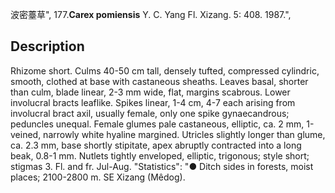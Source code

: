 波密薹草",
177.**Carex pomiensis** Y. C. Yang Fl. Xizang. 5: 408. 1987.",

## Description
Rhizome short. Culms 40-50 cm tall, densely tufted, compressed cylindric, smooth, clothed at base with castaneous sheaths. Leaves basal, shorter than culm, blade linear, 2-3 mm wide, flat, margins scabrous. Lower involucral bracts leaflike. Spikes linear, 1-4 cm, 4-7 each arising from involucral bract axil, usually female, only one spike gynaecandrous; peduncles unequal. Female glumes pale castaneous, elliptic, ca. 2 mm, 1-veined, narrowly white hyaline margined. Utricles slightly longer than glume, ca. 2.3 mm, base shortly stipitate, apex abruptly contracted into a long beak, 0.8-1 mm. Nutlets tightly enveloped, elliptic, trigonous; style short; stigmas 3. Fl. and fr. Jul-Aug.
  "Statistics": "● Ditch sides in forests, moist places; 2100-2800 m. SE Xizang (Mêdog).
